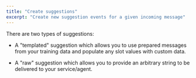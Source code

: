 ```yaml
---
title: "Create suggestions"
excerpt: "Create new suggestion events for a given incoming message"
---
```

There are two types of suggestions:

* A "templated" suggestion which allows you to use prepared messages from your training data and populate any slot values with custom data.

* A "raw" suggestion which allows you to provide an arbitrary string to be delivered to your service/agent.